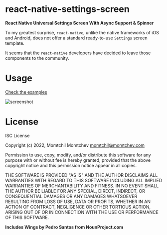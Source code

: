 # react-native-settings-screen

**React Native Universal Settings Screen With Async Support & Spinner**

To my greatest surprise, `react-native`, unlike the native frameworks of iOS and Android, does not offer a standard ready-to-use `Settings` screen template.

It seems that the `react-native` developers have decided to leave those components to the community.

# Usage

[Check the examples](https://mmomtchev.github.io/react-native-settings-screen/)

![screenshot](https://raw.githubusercontent.com/mmomtchev/react-native-settings-screen/main/screenshot.png)

# License

ISC License

Copyright (c) 2022, Momtchil Momtchev <momtchil@momtchev.com>

Permission to use, copy, modify, and/or distribute this software for any
purpose with or without fee is hereby granted, provided that the above
copyright notice and this permission notice appear in all copies.

THE SOFTWARE IS PROVIDED "AS IS" AND THE AUTHOR DISCLAIMS ALL WARRANTIES
WITH REGARD TO THIS SOFTWARE INCLUDING ALL IMPLIED WARRANTIES OF
MERCHANTABILITY AND FITNESS. IN NO EVENT SHALL THE AUTHOR BE LIABLE FOR
ANY SPECIAL, DIRECT, INDIRECT, OR CONSEQUENTIAL DAMAGES OR ANY DAMAGES
WHATSOEVER RESULTING FROM LOSS OF USE, DATA OR PROFITS, WHETHER IN AN
ACTION OF CONTRACT, NEGLIGENCE OR OTHER TORTIOUS ACTION, ARISING OUT OF
OR IN CONNECTION WITH THE USE OR PERFORMANCE OF THIS SOFTWARE.

**Includes Wings by Pedro Santos from NounProject.com**
